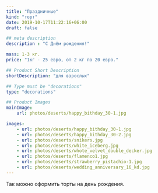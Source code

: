 ```yaml
---
title: "Праздничные"
kind: "торт"
date: 2019-10-17T11:22:16+06:00
draft: false

## meta description
description : "С Днём рождения!"

mass: 1-3 кг.
price: "1кг - 25 евро, от 2 кг по 20 евро."

## Product Short Description
shortDescription: "для взрослых"

## Type must be "decorations"
type: "decorations"

## Product Images
mainImage:
    url: photos/deserts/happy_bithday_30-1.jpg

images:
    - url: photos/deserts/happy_bithday_30-1.jpg
    - url: photos/deserts/happy_bithday_30-2.jpg
    - url: photos/deserts/snikers.jpg
    - url: photos/deserts/white_iceberg.jpg
    - url: photos/deserts/whote_velvet_double_decker.jpg
    - url: photos/deserts/flamenco1.jpg
    - url: photos/deserts/strawberry_pistachio-1.jpg
    - url: photos/deserts/wedding_anniversary_16_kd.jpg
---
```


Так можно оформить торты на день рождения.
